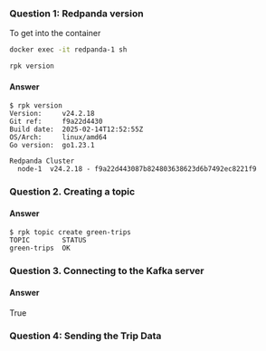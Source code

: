 ### Question 1: Redpanda version

To get into the container
```bash
docker exec -it redpanda-1 sh
```

```bash
rpk version
```

#### Answer
```
$ rpk version
Version:     v24.2.18
Git ref:     f9a22d4430
Build date:  2025-02-14T12:52:55Z
OS/Arch:     linux/amd64
Go version:  go1.23.1

Redpanda Cluster
  node-1  v24.2.18 - f9a22d443087b824803638623d6b7492ec8221f9
```


### Question 2. Creating a topic

#### Answer
```
$ rpk topic create green-trips              
TOPIC        STATUS
green-trips  OK
```


### Question 3. Connecting to the Kafka server

#### Answer
True


### Question 4: Sending the Trip Data
